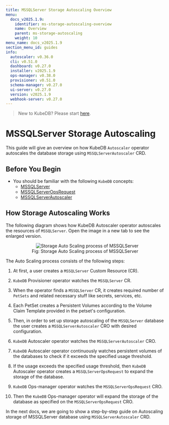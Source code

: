 ```yaml
---
title: MSSQLServer Storage Autoscaling Overview
menu:
  docs_v2025.1.9:
    identifier: ms-storage-autoscaling-overview
    name: Overview
    parent: ms-storage-autoscaling
    weight: 10
menu_name: docs_v2025.1.9
section_menu_id: guides
info:
  autoscaler: v0.36.0
  cli: v0.51.0
  dashboard: v0.27.0
  installer: v2025.1.9
  ops-manager: v0.38.0
  provisioner: v0.51.0
  schema-manager: v0.27.0
  ui-server: v0.27.0
  version: v2025.1.9
  webhook-server: v0.27.0
---
```


> New to KubeDB? Please start [here](/docs/v2025.1.9/README).

# MSSQLServer Storage Autoscaling

This guide will give an overview on how KubeDB `Autoscaler` operator autoscales the database storage using `MSSQLServerAutoscaler` CRD.

## Before You Begin

- You should be familiar with the following `KubeDB` concepts:
  - [MSSQLServer](/docs/v2025.1.9/guides/mssqlserver/concepts/mssqlserver)
  - [MSSQLServerOpsRequest](/docs/v2025.1.9/guides/mssqlserver/concepts/opsrequest)
  - [MSSQLServerAutoscaler](/docs/v2025.1.9/guides/mssqlserver/concepts/autoscaler)

## How Storage Autoscaling Works

The following diagram shows how KubeDB Autoscaler operator autoscales the resources of `MSSQLServer`. Open the image in a new tab to see the enlarged version.

<figure align="center">
  <img alt="Storage Auto Scaling process of MSSQLServer" src="/docs/v2025.1.9/images/mssqlserver/ms-storage-autoscaling.png">
<figcaption align="center">Fig: Storage Auto Scaling process of MSSQLServer</figcaption>
</figure>


The Auto Scaling process consists of the following steps:

1. At first, a user creates a `MSSQLServer` Custom Resource (CR).

2. `KubeDB` Provisioner operator watches the `MSSQLServer` CR.

3. When the operator finds a `MSSQLServer` CR, it creates required number of `PetSets` and related necessary stuff like secrets, services, etc.

4. Each PetSet creates a Persistent Volumes according to the Volume Claim Template provided in the petset's configuration.

5. Then, in order to set up storage autoscaling of the `MSSQLServer` database the user creates a `MSSQLServerAutoscaler` CRO with desired configuration.

6. `KubeDB` Autoscaler operator watches the `MSSQLServerAutoscaler` CRO.

7. `KubeDB` Autoscaler operator continuously watches persistent volumes of the databases to check if it exceeds the specified usage threshold.
8. If the usage exceeds the specified usage threshold, then `KubeDB` Autoscaler operator creates a `MSSQLServerOpsRequest` to expand the storage of the database. 
   
9. `KubeDB` Ops-manager operator watches the `MSSQLServerOpsRequest` CRO.

10. Then the `KubeDB` Ops-manager operator will expand the storage of the database as specified on the `MSSQLServerOpsRequest` CRO.

In the next docs, we are going to show a step-by-step guide on Autoscaling storage of MSSQLServer database using `MSSQLServerAutoscaler` CRD.
